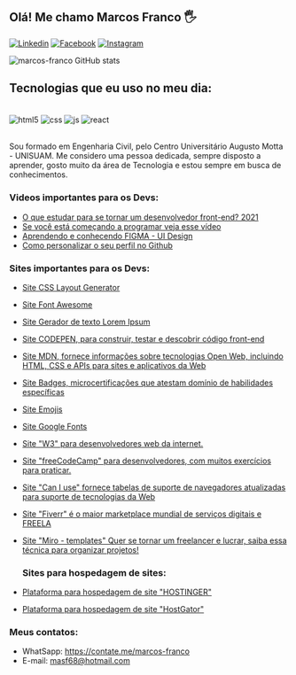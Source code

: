 ## Olá! Me chamo Marcos Franco 🖐️

[![Linkedin](https://img.shields.io/badge/LinkedIn-0077B5?style=for-the-badge&logo=linkedin&logoColor=white)](https://www.linkedin.com/in/marcosfranco-5b1a8a111/)
[![Facebook](https://img.shields.io/badge/Facebook-1877F2?style=for-the-badge&logo=facebook&logoColor=white)](https://www.facebook.com/marcos.franco.5688)
[![Instagram](https://img.shields.io/badge/Instagram-E4405F?style=for-the-badge&logo=instagram&logoColor=white)](https://www.instagram.com/marcos.franco_rio/)

![marcos-franco GitHub stats](https://github-readme-stats.vercel.app/api?username=marcos-franco&show_icons=true&theme=dracula&count_private=true)

## Tecnologias que eu uso no meu dia:

<div style="display: inline_block"><br/>
<div style="display: inline_block">
  <img align="center" alt="html5" src="https://img.shields.io/badge/HTML5-E34F26?style=for-the-badge&logo=html5&logoColor=white" />
  <img align="center" alt="css" src="https://img.shields.io/badge/CSS3-1572B6?style=for-the-badge&logo=css3&logoColor=white" />
  <img align="center" alt="js" src="https://img.shields.io/badge/JavaScript-F7DF1E?style=for-the-badge&logo=javascript&logoColor=black" />
  <img align="center" alt="react" src="https://img.shields.io/badge/React-20232A?style=for-the-badge&logo=react&logoColor=61DAFB" />  
</div><br/>

Sou formado em Engenharia Civil, pelo Centro Universitário Augusto Motta - UNISUAM. 
Me considero uma pessoa dedicada, sempre disposto a aprender, gosto muito da área de Tecnologia e estou sempre em busca de conhecimentos.

### Videos importantes para os Devs:
- [O que estudar para se tornar um desenvolvedor front-end? 2021](https://youtu.be/Ab-kGzlCCWI)<br/>
- [Se você está começando a programar veja esse vídeo](https://www.youtube.com/watch?v=NsJNN6-CTJ0)<br/>
- [Aprendendo e conhecendo FIGMA - UI Design](https://youtu.be/KRCfX25yFf4)<br/>
- [Como personalizar o seu perfil no Github](https://www.youtube.com/watch?v=cRoBt6AZgjc)<br/>

### Sites importantes para os Devs:
- [Site CSS Layout Generator](https://layout.bradwoods.io/)<br/>
- [Site Font Awesome](https://fontawesome.com/)<br/>
- [Site Gerador de texto Lorem Ipsum](https://www.loremipzum.com/pt/)<br/>
- [Site CODEPEN, para construir, testar e descobrir código front-end](https://codepen.io/)<br/>
- [Site MDN, fornece informações sobre tecnologias Open Web, incluindo HTML, CSS e APIs para sites e aplicativos da Web](https://developer.mozilla.org/pt-BR/)<br/>
- [Site Badges, microcertificações que atestam domínio de habilidades específicas](https://dev.to/envoy_/150-badges-for-github-pnk)<br/>
- [Site Emojis](https://emojipedia.org/)<br/>
- [Site Google Fonts](https://fonts.google.com/)<br/>
- [Site "W3" para desenvolvedores web da internet.](https://www.w3schools.com/)<br/>
- [Site "freeCodeCamp" para desenvolvedores, com muitos exercícios para praticar.](https://www.freecodecamp.org/learn/)<br/>
- [Site "Can I use" fornece tabelas de suporte de navegadores atualizadas para suporte de tecnologias da Web](https://caniuse.com/)<br/>
- [Site "Fiverr" é o maior marketplace mundial de serviços digitais e FREELA](https://www.fiverr.com/)<br/>
- [Site "Miro - templates" Quer se tornar um freelancer e lucrar, saiba essa técnica para organizar projetos!](https://miro.com/pt/planejamento-estrategico/grafico-gantt/)<br/>
  
  ### Sites para hospedagem de sites:
- [Plataforma para hospedagem de site "HOSTINGER"](https://www.hostinger.com.br/)<br/>
- [Plataforma para hospedagem de site "HostGator"](https://www.hostgator.com.br/)<br/>

### Meus contatos:
- WhatSapp: https://contate.me/marcos-franco
- E-mail: masf68@hotmail.com
